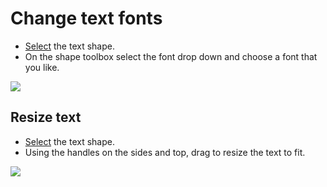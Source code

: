 # Change text fonts

- [Select](select-shapes.md) the text shape. 
- On the shape toolbox select the font drop down and choose a font that you like.

![](images/change-font.gif)

## Resize text

- [Select](select-shapes.md) the text shape. 
- Using the handles on the sides and top, drag to resize the text to fit.

![](images/resize-font.gif)

